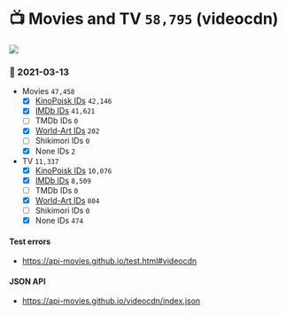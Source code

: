 # :tv: Movies and TV `58,795` (videocdn)

<a href="https://API-Movies.github.io"><img src="https://API-Movies.github.io/banner.png?cache"></a>

### :date: 2021-03-13
- Movies `47,458`
  - [x] <a href="https://API-Movies.github.io/videocdn/movie_kinopoisk_ids.json">KinoPoisk IDs</a> `42,146`
  - [x] <a href="https://API-Movies.github.io/videocdn/movie_imdb_ids.json">IMDb IDs</a> `41,621`
  - [ ] TMDb IDs `0`
  - [x] <a href="https://API-Movies.github.io/videocdn/movie_world_art_ids.json">World-Art IDs</a> `202`
  - [ ] Shikimori IDs `0`
  - [x] None IDs `2`
- TV `11,337`
  - [x] <a href="https://API-Movies.github.io/videocdn/tv_kinopoisk_ids.json">KinoPoisk IDs</a> `10,076`
  - [x] <a href="https://API-Movies.github.io/videocdn/tv_imdb_ids.json">IMDb IDs</a> `8,509`
  - [ ] TMDb IDs `0`
  - [x] <a href="https://API-Movies.github.io/videocdn/tv_world_art_ids.json">World-Art IDs</a> `804`
  - [ ] Shikimori IDs `0`
  - [x] None IDs `474`
#### Test errors
- <a href='https://api-movies.github.io/test.html#videocdn'>https://api-movies.github.io/test.html#videocdn</a>
#### JSON API
- <a href='https://api-movies.github.io/videocdn/index.json'>https://api-movies.github.io/videocdn/index.json</a>

